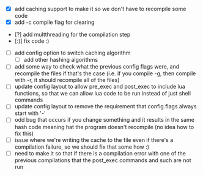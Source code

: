 - [x] add caching support to make it so we don't have to recompile some code
- [x] add -c compile flag for clearing
- [?] add multthreading for the compilation step
- [:)] fix code :)
- [ ] add config option to switch caching algorithm
  - [ ] add other hashing algorithms
- [ ] add some way to check what the previous config flags were, and recompile the files if that's the case (i.e. if you compile -g, then compile with -r, it should recompile all of the files)
- [ ] update config layout to allow pre_exec and post_exec to include lua functions, so that we can allow lua code to be run instead of just shell commands
- [ ] update config layout to remove the requirement that config.flags always start with '-'
- [ ] odd bug that occurs if you change something and it results in the same hash code meaning hat the program doesn't recompile (no idea how to fix this)
- [ ] issue where we're writing the cache to the file even if there's a compilation failure, so we should fix that some how :)
- [ ] need to make it so that if there is a compilation error with one of the previous compilations that the post_exec commands and such are not run
